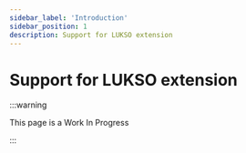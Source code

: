 ```yaml
---
sidebar_label: 'Introduction'
sidebar_position: 1
description: Support for LUKSO extension
---
```


# Support for LUKSO extension

:::warning

This page is a Work In Progress

:::
